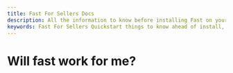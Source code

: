 ```yaml
---
title: Fast For Sellers Docs
description: All the information to know before installing Fast on your site.
keywords: Fast For Sellers Quickstart things to know ahead of install,
---
```


# Will fast work for me?
